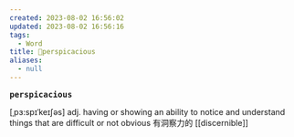 ```yaml
---
created: 2023-08-02 16:56:02
updated: 2023-08-02 16:56:16
tags:
  - Word
title: 📖perspicacious
aliases:
  - null
---
```


<pre><strong>perspicacious</strong></pre>
[ˌpɜ:spɪˈkeɪʃəs]
adj. having or showing an ability to notice and understand things that are difficult or not obvious 有洞察⼒的
[[discernible]]
